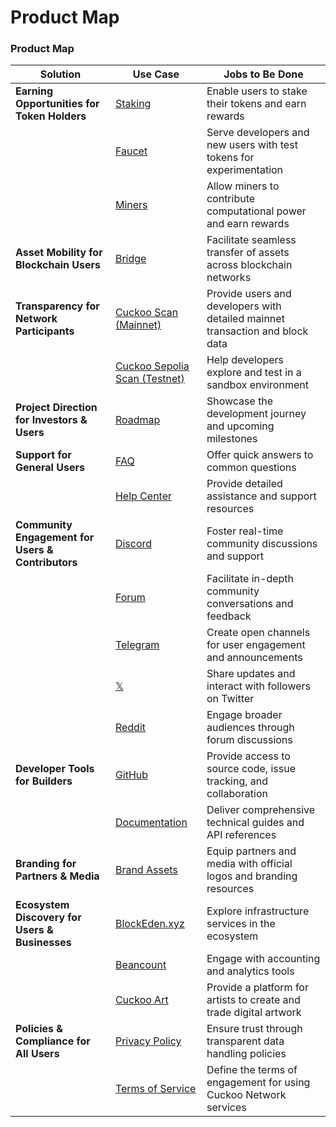 # Product Map

### Product Map

| Solution                                          | Use Case                                                                                                                                                                                   | Jobs to Be Done                                                               |
| ------------------------------------------------- | ------------------------------------------------------------------------------------------------------------------------------------------------------------------------------------------ | ----------------------------------------------------------------------------- |
| **Earning Opportunities for Token Holders**       | [Staking](https://cuckoo.network/portal/staking)                                                                                                                                           | Enable users to stake their tokens and earn rewards                           |
|                                                   | [Faucet](https://cuckoo.network/portal/faucet)                                                                                                                                             | Serve developers and new users with test tokens for experimentation           |
|                                                   | [Miners](https://cuckoo.network/portal/mining)                                                                                                                                             | Allow miners to contribute computational power and earn rewards               |
| **Asset Mobility for Blockchain Users**           | [Bridge](https://bridge.cuckoo.network/)                                                                                                                                                   | Facilitate seamless transfer of assets across blockchain networks             |
| **Transparency for Network Participants**         | [Cuckoo Scan (Mainnet)](https://scan.cuckoo.network/)                                                                                                                                      | Provide users and developers with detailed mainnet transaction and block data |
|                                                   | [Cuckoo Sepolia Scan (Testnet)](https://testnet-scan.cuckoo.network/)                                                                                                                      | Help developers explore and test in a sandbox environment                     |
| **Project Direction for Investors & Users**       | [Roadmap](https://cuckoo.network/docs/roadmap)                                                                                                                                             | Showcase the development journey and upcoming milestones                      |
| **Support for General Users**                     | [FAQ](https://cuckoo.network/faq)                                                                                                                                                          | Offer quick answers to common questions                                       |
|                                                   | [Help Center](https://cuckoo.network/help-center)                                                                                                                                          | Provide detailed assistance and support resources                             |
| **Community Engagement for Users & Contributors** | [Discord](https://cuckoo.network/dc)                                                                                                                                                       | Foster real-time community discussions and support                            |
|                                                   | [Forum](https://github.com/orgs/cuckoo-network/discussions)                                                                                                                                | Facilitate in-depth community conversations and feedback                      |
|                                                   | [Telegram](https://cuckoo.network/tg)                                                                                                                                                      | Create open channels for user engagement and announcements                    |
|                                                   | [𝕏](https://cuckoo.network/x)                                                                                                                                                              | Share updates and interact with followers on Twitter                          |
|                                                   | [Reddit](https://cuckoo.network/reddit)                                                                                                                                                    | Engage broader audiences through forum discussions                            |
| **Developer Tools for Builders**                  | [GitHub](https://github.com/cuckoo-network/cuckoo)                                                                                                                                         | Provide access to source code, issue tracking, and collaboration              |
|                                                   | [Documentation](https://cuckoo.network/docs/cuckoo-network)                                                                                                                                | Deliver comprehensive technical guides and API references                     |
| **Branding for Partners & Media**                 | [Brand Assets](https://cuckoo.network/brand-assets)                                                                                                                                        | Equip partners and media with official logos and branding resources           |
| **Ecosystem Discovery for Users & Businesses**    | [BlockEden.xyz](https://blockeden.xyz/?utm_source=BlockEden_xyz&utm_medium=BlockEden_xyz&utm_campaign=BlockEden_xyz&utm_id=BlockEden_xyz&utm_term=BlockEden_xyz&utm_content=BlockEden_xyz) | Explore infrastructure services in the ecosystem                              |
|                                                   | [Beancount](https://beancount.io/?utm_source=BlockEden_xyz&utm_medium=BlockEden_xyz&utm_campaign=BlockEden_xyz&utm_id=BlockEden_xyz&utm_term=BlockEden_xyz&utm_content=BlockEden_xyz)      | Engage with accounting and analytics tools                                    |
|                                                   | [Cuckoo Art](https://cuckoo.network/portal/art)                                                                                                                                            | Provide a platform for artists to create and trade digital artwork            |
| **Policies & Compliance for All Users**           | [Privacy Policy](https://cuckoo.network/privacy-policy)                                                                                                                                    | Ensure trust through transparent data handling policies                       |
|                                                   | [Terms of Service](https://cuckoo.network/terms-of-service)                                                                                                                                | Define the terms of engagement for using Cuckoo Network services              |
